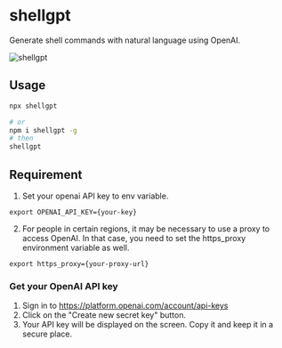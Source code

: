 # shellgpt

Generate shell commands with natural language using OpenAI.

![shellgpt](https://user-images.githubusercontent.com/8614151/224351481-e90d5591-1d0a-4c99-b109-8eeec387b6b4.gif)

## Usage

```bash
npx shellgpt

# or
npm i shellgpt -g
# then
shellgpt
```

## Requirement

1. Set your openai API key to env variable.

```shell
export OPENAI_API_KEY={your-key}
```

2. For people in certain regions, it may be necessary to use a proxy to access OpenAI. In that case, you need to set the https_proxy environment variable as well.

```shell
export https_proxy={your-proxy-url}
```

### Get your OpenAI API key

1. Sign in to https://platform.openai.com/account/api-keys
2. Click on the "Create new secret key" button.
3. Your API key will be displayed on the screen. Copy it and keep it in a secure place.

